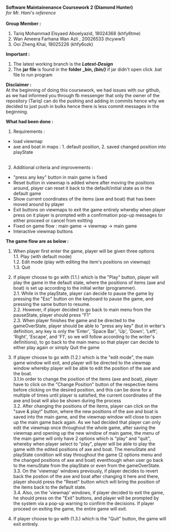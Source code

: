 **Software Maintainenance Coursework 2 (Diamond Hunter)** </br>
_for Mr. Hani's reference_</br>
</br>
**Group Member :**
1. Tariq Mohammad Elsyaed Aboelyazid, 18024368 (khfy6tme)
2. Wan Ameera Farhana Wan Azli , 20026533 (hcyww1)
3. Ooi Zheng Khai, 18025226 (khfy6ozk) </br>

**Important :**
1. The latest working branch is the **_Latest-Design_** </br>
2. The **jar file** is found in the **folder _bin, _(bin/)_** if jar didn't open click .bat file to run program</br>


**Disclaimer :** </br>
At the beginning of doing this coursework, we had issues with our github, as we had informed you through fb messenger that only the owner of the repository (Tariq) can do the pushing and adding in commits hence why we decided to just push in bulks hence there is less commit messages in the beginning. </br>

**What had been done :** </br>
1. Requirements : </br>
 - load viewmap </br>
 - axe and boat in maps : 1. default position, 2. saved changed position into playState </br></br>

2. Additional criteria and improvements : </br>
 - "press any key" button in main game is fixed </br>
 - Reset button in viewmap is added where after moving the positions around, player can reset it back to the default/initial state as in the default game </br>
 - Show current coordinates of the items (axe and boat) that has been moved around by player </br>
 - Exit buttons on viewmaps to exit the game entirely whereby when player press on it player is prompted with a confirmation pop-up messages to either proceed or cancel from exitting </br>
 - Fixed on game flow : main game -> viewmap -> main game </br>
 - Interactive viewmap buttons </br>

**The game flow are as below :** </br>
1. When player first enter the game, player will be given three options </br>
 1.1. Play (with default mode) </br>
 1.2. Edit mode (play with editing the item's positions on viewmap) </br>
 1.3. Quit </br>

2. If player choose to go with (1.1.) which is the "Play" button, player will play the game in the default state, where the positions of items (axe and boat) is set up according to the initial writer (programmer). </br>
 2.1. While in the playState, player can decide to pause the game by pressing the "Esc" button on the keyboard to pause the game, and pressing the same button to resume. </br>
 2.2. However, if player decided to go back to main menu from the pauseState, player should press "F1" </br>
 2.3. When player finishes the game and be directed to the gameOverState, player should be able to "press any key" (but in writer's definition, any key is only the 'Enter', 'Space Bar', 'Up', 'Down', 'Left', 'Right', 'Escape', and 'F1', so we will follow according to the writer's definitions), to go back to the main menu so that player can decide to either play again or simply Quit the game </br>
	
3. If player choose to go with (1.2.) which is the "edit mode", the main game window will exit, and player will be directed to the viewmap window whereby player will be able to edit the position of the axe and the boat. </br>
 3.1.In order to change the position of the items (axe and boat), player have to click on the "Change Position" button of the respective items before clicking on the desired position, and this can be done for a multiple of times until player is satisfied, the current coordinates of the axe and boat will also be shown during the process </br>
 3.2.  After changing the positions of the items, player can click on the "save & play!" button, where the new positions of the axe and boat is saved into the main game, and the viewmap window will close to open up the main game back again. As we had decided that player can only edit the viewmap once throughout the whole game, after saving the viewmap and opening up the new window of main game, the menu of the main game will only have 2 options which is "play" and "quit", whereby when player select to "play", player will be able to play the game with the edited positions of axe and boat. The menuState and playState condition will stay throughout the game (2 options menu and the changed positions of axe and boat) eventhough when user go back 	to the menuState from the playState or even from the gameOverState. </br>
 3.3.  On the 'viewmap' windows previously, if player decides to revert back the postion of the axe and boat after changing it here and there, player should press the "Reset" button which will bring the position of the items back to the default state.</br>
 3.4.  Also, on the 'viewmap' windows, if player decided to exit the game, he should press on the "Exit" buttons, and player will be prompted by the system via a pop-up warning to confirm the decisions. If player proceed on exiting the game, the entire game will exit. </br>

4. If player choose to go with (1.3.) which is the "Quit" button, the game will exit entirely. </br>



